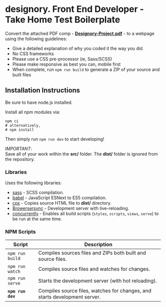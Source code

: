 # designory. Front End Developer - Take Home Test Boilerplate

Convert the attached PDF comp - **[Designory-Project.pdf](Designory-Project.pdf)** - to a webpage using the
following guidelines:

*  Give a detailed explanation of why you coded it the way you did
*  No CSS frameworks
*  Please use a CSS pre-processor (ie, Sass/SCSS)
*  Please make responsive as best you can, mobile first
*  When complete, run `npm run build` to generate a ZIP of your source and built files

## Installation Instructions

Be sure to have node.js installed.

Install all npm modules via:

    npm ci
    # alternatively,
    # npm install
    
Then simply run `npm run dev` to start developing!

_IMPORTANT_:  
Save all of your work within the **src/** folder. The **dist/** folder is ignored from the repository.

### Libraries

Uses the following libraries:

*  [sass](https://www.npmjs.com/package/sass) - SCSS compilation.
*  [babel](https://www.npmjs.com/package/babel) - JavaScript ESNext to ES5 compilation.
*  [cpx](https://www.npmjs.com/package/cpx) - Copies source HTML file to **dist/** directory.
*  [Browersersync](https://www.browsersync.io/) - Development server with live-reloading.
*  [concurrently](https://www.npmjs.com/package/concurrently) - Enables all build scripts (`styles`, `scripts`, `views`, `serve`) to be run at the same time.

### NPM Scripts

|      Script       |                                Description                                 |
|-------------------|----------------------------------------------------------------------------|
|   `npm run build` | Compiles sources files and ZIPs both built and source files.               |
|   `npm run watch` | Compiles source files and watches for changes.                             |
|   `npm run serve` | Starts the development server (with hot reloading).                        |
| **`npm run dev`** | Compiles source files, watches for changes, and starts development server. |
